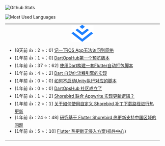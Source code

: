 ![Github Stats](https://github-readme-stats.vercel.app/api?username=josercc&show_icons=true&theme=light&count_private=true)

![Most Used Languages](https://github-readme-stats.vercel.app/api/top-langs/?username=josercc&theme=light&layout=compact&hide=html)

<!-- multi-platform-posts start -->
  <table align="center">
      <tr>
        <td align="center" width="800px" valign="top">
          <div align="center"><img src='https://raw.githubusercontent.com/baozouai/multi-platform-posts-action/main/assets/juejin.svg' alt='juejin'/></div>
<ul>
<li align='left'>[8天前 👍：2  ⭐：0]
      <a href="https://juejin.cn/post/7503532008497840147" target="_blank">记一下iOS App无法访问到网络</a>
      </li>
<li align='left'>[1年前 👍：1  ⭐：0]
      <a href="https://juejin.cn/post/7367306429054992399" target="_blank">DartOpsHub第一个预览版本</a>
      </li>
<li align='left'>[1年前 👍：37  ⭐：62]
      <a href="https://juejin.cn/post/7317467562879303714" target="_blank">使用Dart构建一套Flutter自动打包脚本</a>
      </li>
<li align='left'>[1年前 👍：4  ⭐：2]
      <a href="https://juejin.cn/post/7310034974425088052" target="_blank">Dart 自动化流程引擎的实现</a>
      </li>
<li align='left'>[1年前 👍：0  ⭐：0]
      <a href="https://juejin.cn/post/7308636457175007284" target="_blank">如何不启动Unity执行对应的脚本</a>
      </li>
<li align='left'>[1年前 👍：0  ⭐：0]
      <a href="https://juejin.cn/post/7306017890075312143" target="_blank">DartOpsHub 社区成立了</a>
      </li>
<li align='left'>[1年前 👍：1  ⭐：2]
      <a href="https://juejin.cn/post/7296371846756745250" target="_blank">Shorebird 联合 Appwrite 实现更新逻辑？</a>
      </li>
<li align='left'>[1年前 👍：2  ⭐：1]
      <a href="https://juejin.cn/post/7295767535528525839" target="_blank">关于如何使用自定义 Shorebird  补丁下载路径进行热更新</a>
      </li>
<li align='left'>[1年前 👍：24  ⭐：48]
      <a href="https://juejin.cn/post/7293448897435271220" target="_blank">研究基于 Flutter Shorebird 热更新支持中国区域的问题</a>
      </li>
<li align='left'>[1年前 👍：5  ⭐：10]
      <a href="https://juejin.cn/post/7260752483055173692" target="_blank">Flutter 热更新无侵入方案(插件中心)</a>
      </li>
</ul>
        </td>
      </tr>
    </table>
    <!-- multi-platform-posts end -->

